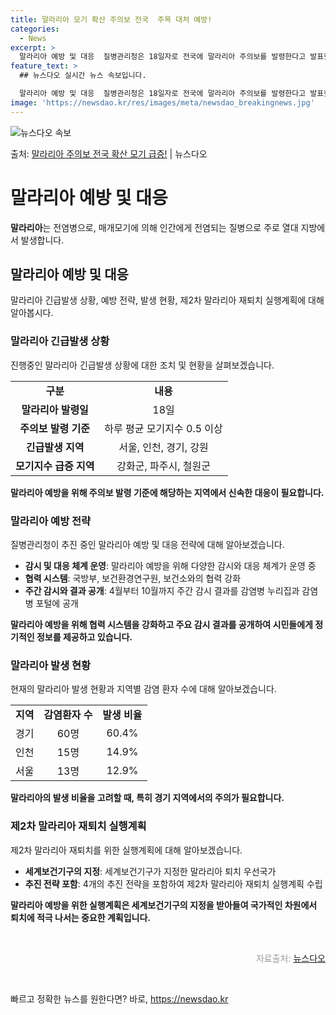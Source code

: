 ```yaml
---
title: 말라리아 모기 확산 주의보 전국  주목 대처 예방!
categories:
  - News
excerpt: >
  말라리아 예방 및 대응  질병관리청은 18일자로 전국에 말라리아 주의보를 발령한다고 발표했습니다. 이는 올해…
feature_text: >
  ## 뉴스다오 실시간 뉴스 속보입니다.

  말라리아 예방 및 대응  질병관리청은 18일자로 전국에 말라리아 주의보를 발령한다고 발표했습니다. 이는 올해…
image: 'https://newsdao.kr/res/images/meta/newsdao_breakingnews.jpg'
---
```


![뉴스다오 속보](https://newsdao.kr/res/images/meta/newsdao_breakingnews.jpg)

<p>출처: <a href="https://newsdao.kr/4291" rel="dofollow">말라리아 주의보 전국 확산 모기 급증!</a> | 뉴스다오</p>

<h1>말라리아 예방 및 대응</h1>
<p data-ke-size="size16"><b>말라리아</b>는 전염병으로, 매개모기에 의해 인간에게 전염되는 질병으로 주로 열대 지방에서 발생합니다.</p>

<h2 data-ke-size="size26">말라리아 예방 및 대응</h2>
<p data-ke-size="size16">말라리아 긴급발생 상황, 예방 전략, 발생 현황, 제2차 말라리아 재퇴치 실행계획에 대해 알아봅시다.</p>

<h3>말라리아 긴급발생 상황</h3>
<p data-ke-size="size16">진행중인 말라리아 긴급발생 상황에 대한 조치 및 현황을 살펴보겠습니다.</p>
<table>
<tbody>
<tr>
<td style="text-align: center; height: 17px;"><b>구분</b></td>
<td style="text-align: center; height: 17px;"><b>내용</b></td>
</tr>
<tr>
<td style="text-align: center; height: 17px;"><b>말라리아 발령일</b></td>
<td style="text-align: center; height: 17px;">18일</td>
</tr>
<tr>
<td style="text-align: center; height: 17px;"><b>주의보 발령 기준</b></td>
<td style="text-align: center; height: 17px;">하루 평균 모기지수 0.5 이상</td>
</tr>
<tr>
<td style="text-align: center; height: 17px;"><b>긴급발생 지역</b></td>
<td style="text-align: center; height: 17px;">서울, 인천, 경기, 강원</td>
</tr>
<tr>
<td style="text-align: center; height: 17px;"><b>모기지수 급증 지역</b></td>
<td style="text-align: center; height: 17px;">강화군, 파주시, 철원군</td>
</tr>
</tbody>
</table>
<p data-ke-size="size16"><b>말라리아 예방을 위해 주의보 발령 기준에 해당하는 지역에서 신속한 대응이 필요합니다. </b></p>

<h3>말라리아 예방 전략</h3>
<p data-ke-size="size16">질병관리청이 추진 중인 말라리아 예방 및 대응 전략에 대해 알아보겠습니다.</p>
<ul>
<li><b>감시 및 대응 체계 운영</b>: 말라리아 예방을 위해 다양한 감시와 대응 체계가 운영 중</li>
<li><b>협력 시스템</b>: 국방부, 보건환경연구원, 보건소와의 협력 강화</li>
<li><b>주간 감시와 결과 공개</b>: 4월부터 10월까지 주간 감시 결과를 감염병 누리집과 감염병 포털에 공개</li>
</ul>
<p data-ke-size="size16"><b>말라리아 예방을 위해 협력 시스템을 강화하고 주요 감시 결과를 공개하여 시민들에게 정기적인 정보를 제공하고 있습니다.</b></p>

<h3>말라리아 발생 현황</h3>
<p data-ke-size="size16">현재의 말라리아 발생 현황과 지역별 감염 환자 수에 대해 알아보겠습니다.</p>
<table>
<tbody>
<tr>
<td style="text-align: center; height: 17px;"><b>지역</b></td>
<td style="text-align: center; height: 17px;"><b>감염환자 수</b></td>
<td style="text-align: center; height: 17px;"><b>발생 비율</b></td>
</tr>
<tr>
<td style="text-align: center; height: 17px;">경기</td>
<td style="text-align: center; height: 17px;">60명</td>
<td style="text-align: center; height: 17px;">60.4%</td>
</tr>
<tr>
<td style="text-align: center; height: 17px;">인천</td>
<td style="text-align: center; height: 17px;">15명</td>
<td style="text-align: center; height: 17px;">14.9%</td>
</tr>
<tr>
<td style="text-align: center; height: 17px;">서울</td>
<td style="text-align: center; height: 17px;">13명</td>
<td style="text-align: center; height: 17px;">12.9%</td>
</tr>
</tbody>
</table>
<p data-ke-size="size16"><b>말라리아의 발생 비율을 고려할 때, 특히 경기 지역에서의 주의가 필요합니다.</b></p>

<h3>제2차 말라리아 재퇴치 실행계획</h3>
<p data-ke-size="size16">제2차 말라리아 재퇴치를 위한 실행계획에 대해 알아보겠습니다.</p>
<ul>
<li><b>세계보건기구의 지정</b>: 세계보건기구가 지정한 말라리아 퇴치 우선국가</li>
<li><b>추진 전략 포함</b>: 4개의 추진 전략을 포함하여 제2차 말라리아 재퇴치 실행계획 수립</li>
</ul>
<p data-ke-size="size16"><b>말라리아 예방을 위한 실행계획은 세계보건기구의 지정을 받아들여 국가적인 차원에서 퇴치에 적극 나서는 중요한 계획입니다.</b></p>

<p data-ke-size="size16">&nbsp;</p>

<div style="text-align: right;"><span style="color:#999999">자료출처: <a href="https://newsdao.kr/4291">뉴스다오</a></span></div>
<p data-ke-size="size16">&nbsp;</p> 

빠르고 정확한 뉴스를 원한다면? 바로, <a href="https://newsdao.kr" rel="dofollow">https://newsdao.kr</a>


